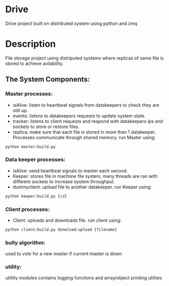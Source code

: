# Drive
Drive project built on distributed system using python and zmq

# Description 
File storage project using distriputed systems where replicas of same file is stored to achieve avilability.

## The System Components:

### Master processes:
 - isAlive: listen to heartbeat signals from datakeepers to check they are still up.
 - events: listens to datakeepers requests to update system state.
 - tracker: listens to client requests and respond with datakeepers ips and sockets to store or restore files.
 - replica: make sure that each file is stored in more than 1 datakeeper.
 Processes communicate through shared memory.
 run Master using: 
 ```python
 python master/build.py
 ```
 
 ### Data keeper processes:
 - isAlive: send heartbeat signals to master each second.
 - Keeper: stores file in machiine file system, many threads are ran with different sockets to increase system throughput.
 - dummyclient: upload file to another datakeeper.
  run Keeper using: 
  ```python
  python keeper/build.py {id}
  ```
### Client processes:
- Client: uploads and downloads file.
run client using: 
```python
python client/build.py donwload/upload {filename}
```

### bully algorithm:
used to vote for a new master if current master is down

### utility:
 utiliity modules contains logging functions and array/object printing utilties
